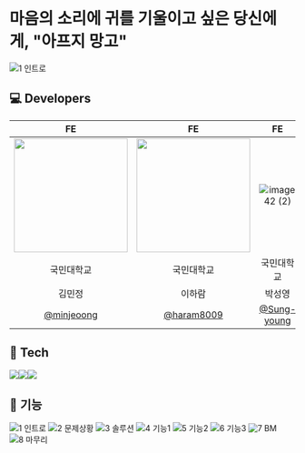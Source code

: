 # 마음의 소리에 귀를 기울이고 싶은 당신에게, "아프지 망고"

![1 인트로](https://github.com/user-attachments/assets/e6b374e9-a363-4e2a-bd11-4da386a008c6)

## 💻 Developers

|                                                                           FE                                                                           |                                  FE                                  |                                                FE                                                |
| :----------------------------------------------------------------------------------------------------------------------------------------------------: | :------------------------------------------------------------------: | :----------------------------------------------------------------------------------------------: |
| <img style="width: 200px;" src="https://github.com/goormthon-Univ/2024_BEOTKKOTTHON_TEAM_4_FE/assets/88662427/a8b3a2b9-0761-4da8-8a79-679c12d34b67" /> | <img style="width: 200px;" src="https://github.com/haram8009.png" /> | ![image 42 (2)](https://github.com/user-attachments/assets/167a3fe4-ab64-49f5-bab2-c6f6b2dbef3f) |
|                                                                       국민대학교                                                                       |                              국민대학교                              |                                            국민대학교                                            |
|                                                                         김민정                                                                         |                                이하람                                |                                              박성영                                              |
|                                                       [@minjeoong](https://github.com/minjeoong)                                                       |              [@haram8009](https://github.com/haram8009)              |                           [@Sung-young](https://github.com/Sung-young)                           |

## 📲 Tech

<img src="https://img.shields.io/badge/react-61DAFB?style=for-the-badge&logo=React&logoColor=white"><img src="https://img.shields.io/badge/react query-FF4154?style=for-the-badge&logo=ReactQuery&logoColor=white"><img src="https://img.shields.io/badge/css-1572B6?style=for-the-badge&logo=css3&logoColor=white">

## 📲 기능

![1 인트로](https://github.com/user-attachments/assets/e6b374e9-a363-4e2a-bd11-4da386a008c6)
![2 문제상황](https://github.com/user-attachments/assets/ef75e78c-d5e8-49e3-8724-d13eeb1a41e8)
![3 솔루션](https://github.com/user-attachments/assets/95c615f7-2e4d-4e8d-88e4-9463eae571d1)
![4 기능1](https://github.com/user-attachments/assets/ad9d2a00-3cbe-4f53-8380-5f98682e427c)
![5 기능2](https://github.com/user-attachments/assets/6d75c8c6-15e2-4e9f-9370-815f30649f7d)
![6 기능3](https://github.com/user-attachments/assets/8d6a65c2-1cf2-42be-ba9a-094282efa762)
![7 BM](https://github.com/user-attachments/assets/4925d6e1-9713-4334-a7c6-cfde0a640045)
![8 마무리](https://github.com/user-attachments/assets/940a2e69-1bcc-44e7-b5f1-16e080549dac)
